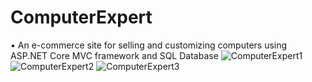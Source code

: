 # ComputerExpert
• An e-commerce site for selling and customizing computers using ASP.NET Core MVC framework and SQL Database
![ComputerExpert1](https://user-images.githubusercontent.com/34407972/120116922-a5ed3080-c158-11eb-9ad3-ba0352d3c252.png)
![ComputerExpert2](https://user-images.githubusercontent.com/34407972/120116923-a84f8a80-c158-11eb-825c-0184e9a9b61e.png)
![ComputerExpert3](https://user-images.githubusercontent.com/34407972/120116924-a8e82100-c158-11eb-8744-5d5dd81dd4b5.png)
